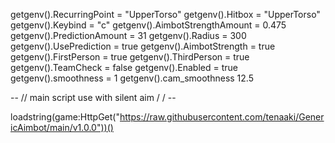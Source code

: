 getgenv().RecurringPoint = "UpperTorso"
getgenv().Hitbox = "UpperTorso"
getgenv().Keybind = "c"
getgenv().AimbotStrengthAmount = 0.475
getgenv().PredictionAmount = 31
getgenv().Radius = 300
getgenv().UsePrediction = true
getgenv().AimbotStrength = true
getgenv().FirstPerson = true
getgenv().ThirdPerson = true
getgenv().TeamCheck = false
getgenv().Enabled = true
getgenv().smoothness = 1
getgenv().cam_smoothness 12.5
 
 
-- // main script use with silent aim / / -- 
 
loadstring(game:HttpGet("https://raw.githubusercontent.com/tenaaki/GenericAimbot/main/v1.0.0"))()
